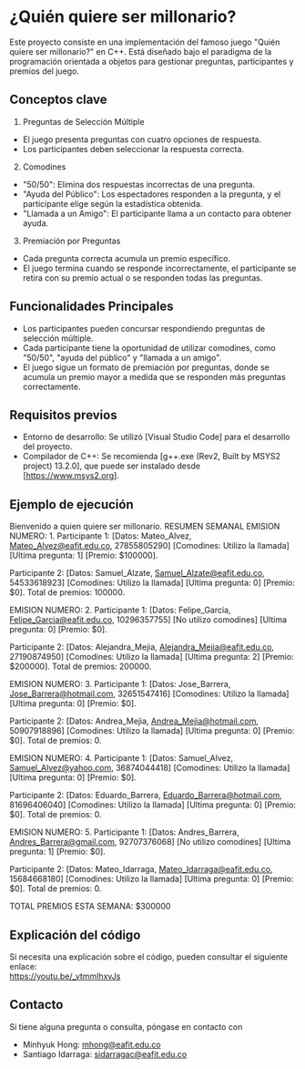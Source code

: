 ¿Quién quiere ser millonario?
=
Este proyecto consiste en una implementación del famoso juego "Quién quiere ser millonario?" en C++. Está diseñado bajo el paradigma de la programación orientada a objetos para gestionar preguntas, participantes y premios del juego.

## Conceptos clave

1. Preguntas de Selección Múltiple
- El juego presenta preguntas con cuatro opciones de respuesta.
- Los participantes deben seleccionar la respuesta correcta.
2. Comodines
- "50/50": Elimina dos respuestas incorrectas de una pregunta.
- "Ayuda del Público": Los espectadores responden a la pregunta, y el participante elige según la estadística obtenida.
- "Llamada a un Amigo": El participante llama a un contacto para obtener ayuda.
3. Premiación por Preguntas
- Cada pregunta correcta acumula un premio específico.
- El juego termina cuando se responde incorrectamente, el participante se retira con su premio actual o se responden todas las preguntas.

## Funcionalidades Principales

- Los participantes pueden concursar respondiendo preguntas de selección múltiple.
- Cada participante tiene la oportunidad de utilizar comodines, como "50/50", "ayuda del público" y "llamada a un amigo".
- El juego sigue un formato de premiación por preguntas, donde se acumula un premio mayor a medida que se responden más preguntas correctamente.

## Requisitos previos
- Entorno de desarrollo: Se utilizó [Visual Studio Code] para el desarrollo del proyecto.
- Compilador de C++: Se recomienda [g++.exe (Rev2, Built by MSYS2 project) 13.2.0], que puede ser instalado desde [https://www.msys2.org].

## Ejemplo de ejecución

Bienvenido a quien quiere ser millonario.
RESUMEN SEMANAL
EMISION NUMERO: 1.
 Participante 1: [Datos: Mateo_Alvez, Mateo_Alvez@eafit.edu.co, 27855805290]
[Comodines: Utilizo la llamada]
[Ultima pregunta: 1]
[Premio: $100000].

 Participante 2: [Datos: Samuel_Alzate, Samuel_Alzate@eafit.edu.co, 54533618923]
[Comodines: Utilizo la llamada]
[Ultima pregunta: 0]
[Premio: $0].
 Total de premios: 100000.


EMISION NUMERO: 2.
 Participante 1: [Datos: Felipe_Garcia, Felipe_Garcia@eafit.edu.co, 10296357755]
[No utilizo comodines]
[Ultima pregunta: 0]
[Premio: $0].

 Participante 2: [Datos: Alejandra_Mejia, Alejandra_Mejia@eafit.edu.co, 27190874950]
[Comodines: Utilizo la llamada]
[Ultima pregunta: 2]
[Premio: $200000].
 Total de premios: 200000.


EMISION NUMERO: 3.
 Participante 1: [Datos: Jose_Barrera, Jose_Barrera@hotmail.com, 32651547416]
[Comodines: Utilizo la llamada]
[Ultima pregunta: 0]
[Premio: $0].

 Participante 2: [Datos: Andrea_Mejia, Andrea_Mejia@hotmail.com, 50907918896]
[Comodines: Utilizo la llamada]
[Ultima pregunta: 0]
[Premio: $0].
 Total de premios: 0.


EMISION NUMERO: 4.
 Participante 1: [Datos: Samuel_Alvez, Samuel_Alvez@yahoo.com, 36874044418]
[Comodines: Utilizo la llamada]
[Ultima pregunta: 0]
[Premio: $0].

 Participante 2: [Datos: Eduardo_Barrera, Eduardo_Barrera@hotmail.com, 81696406040]
[Comodines: Utilizo la llamada]
[Ultima pregunta: 0]
[Premio: $0].
 Total de premios: 0.


EMISION NUMERO: 5.
 Participante 1: [Datos: Andres_Barrera, Andres_Barrera@gmail.com, 92707376068]
[No utilizo comodines]
[Ultima pregunta: 1]
[Premio: $0].

 Participante 2: [Datos: Mateo_Idarraga, Mateo_Idarraga@eafit.edu.co, 15684668180]
[Comodines: Utilizo la llamada]
[Ultima pregunta: 0]
[Premio: $0].
 Total de premios: 0.



TOTAL PREMIOS ESTA SEMANA: $300000



## Explicación del código
Si necesita una explicación sobre el código, pueden consultar el siguiente enlace:<br>
https://youtu.be/_vtmmIhxvJs

## Contacto

Si tiene alguna pregunta o consulta, póngase en contacto con
- Minhyuk Hong: mhong@eafit.edu.co
- Santiago Idarraga: sidarragac@eafit.edu.co
